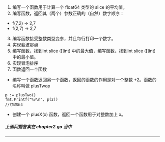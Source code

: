 1. 编写一个函数用于计算一个 float64 类型的 slice 的平均值。
2. 编写函数，返回其（两个）参数正确的（自然）数字顺序：
  - f(7,2) -> 2,7
  - f(2,7) -> 2,7
3. 编写函数接受整数类型变参，并且每行打印一个数字。
4. 实现斐波那契
5. 编写函数，找到int slice ([]int) 中的最大值，编写函数，找到int slice ([]int) 中的最小值。
6. 实现冒泡排序
7. 函数返回一个函数
  - 编写一个函数返回另一个函数，返回的函数的作用是对一个整数 +2。函数的名称叫做 plusTwop 
  ```
  p := plusTwo()
  fmt.Printf("%v\n", p(2))
  //打印出4
  ```
  - 创建一个 plusX(x) 函数，返回一个函数用于对整数加上 x。

##### 上面问题答案在 chapter2.go 当中

---
